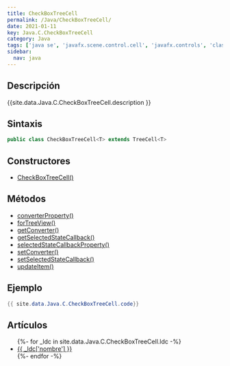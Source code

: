 ```yaml
---
title: CheckBoxTreeCell
permalink: /Java/CheckBoxTreeCell/
date: 2021-01-11
key: Java.C.CheckBoxTreeCell
category: Java
tags: ['java se', 'javafx.scene.control.cell', 'javafx.controls', 'clase java', 'JavaFX 2.2']
sidebar: 
  nav: java
---
```


## Descripción
{{site.data.Java.C.CheckBoxTreeCell.description }}

## Sintaxis
~~~java
public class CheckBoxTreeCell<T> extends TreeCell<T>
~~~

## Constructores
* [CheckBoxTreeCell()](/Java/CheckBoxTreeCell/CheckBoxTreeCell/)

## Métodos
* [converterProperty()](/Java/CheckBoxTreeCell/converterProperty/)
* [forTreeView()](/Java/CheckBoxTreeCell/forTreeView/)
* [getConverter()](/Java/CheckBoxTreeCell/getConverter/)
* [getSelectedStateCallback()](/Java/CheckBoxTreeCell/getSelectedStateCallback/)
* [selectedStateCallbackProperty()](/Java/CheckBoxTreeCell/selectedStateCallbackProperty/)
* [setConverter()](/Java/CheckBoxTreeCell/setConverter/)
* [setSelectedStateCallback()](/Java/CheckBoxTreeCell/setSelectedStateCallback/)
* [updateItem()](/Java/CheckBoxTreeCell/updateItem/)

## Ejemplo
~~~java
{{ site.data.Java.C.CheckBoxTreeCell.code}}
~~~

## Artículos
<ul>
{%- for _ldc in site.data.Java.C.CheckBoxTreeCell.ldc -%}
   <li>
       <a href="{{_ldc['url'] }}">{{ _ldc['nombre'] }}</a>
   </li>
{%- endfor -%}
</ul>
